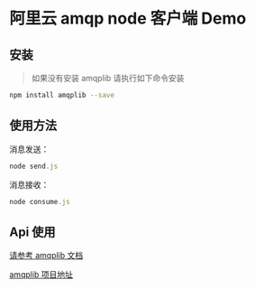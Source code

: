 # 阿里云 amqp node 客户端 Demo

## 安装

> 如果没有安装 amqplib 请执行如下命令安装
```bash
npm install amqplib --save
```

## 使用方法
消息发送：
```js
node send.js
```

消息接收：
```js
node consume.js
```

## Api 使用
[请参考 amqplib 文档](http://www.squaremobius.net/amqp.node/channel_api.html)

[amqplib 项目地址](https://github.com/squaremo/amqp.node)